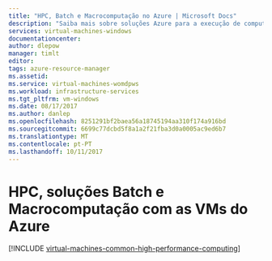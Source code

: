 ```yaml
---
title: "HPC, Batch e Macrocomputação no Azure | Microsoft Docs"
description: "Saiba mais sobre soluções Azure para a execução de computação de alto desempenho (HPC), o batch e cargas de trabalho de Macrocomputação em máquinas virtuais do Azure e serviços de computação."
services: virtual-machines-windows
documentationcenter: 
author: dlepow
manager: timlt
editor: 
tags: azure-resource-manager
ms.assetid: 
ms.service: virtual-machines-womdpws
ms.workload: infrastructure-services
ms.tgt_pltfrm: vm-windows
ms.date: 08/17/2017
ms.author: danlep
ms.openlocfilehash: 8251291bf2baea56a18745194aa310f174a916bd
ms.sourcegitcommit: 6699c77dcbd5f8a1a2f21fba3d0a0005ac9ed6b7
ms.translationtype: MT
ms.contentlocale: pt-PT
ms.lasthandoff: 10/11/2017
---
```

# <a name="hpc-batch-and-big-compute-solutions-using-azure-vms"></a>HPC, soluções Batch e Macrocomputação com as VMs do Azure

[!INCLUDE [virtual-machines-common-high-performance-computing](../../../includes/virtual-machines-common-high-performance-computing.md)]
